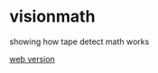 # visionmath
showing how tape detect math works


[web version](https://replit.com/@Kiwi_kun/visionmath-1?v=1)
